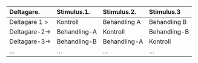 |Deltagare.    |Stimulus.1.  |Stimulus.2.  |Stimulus.3   |
|:-------------|:------------|:------------|:------------|
|Deltagare 1 > |Kontroll     |Behandling A |Behandling B |
|Deltagare-2-> |Behandling-A |Kontroll     |Behandling-B |
|Deltagare-3-> |Behandling-B |Behandling-A |Kontroll     |
|…             |…            |…            |…            |
